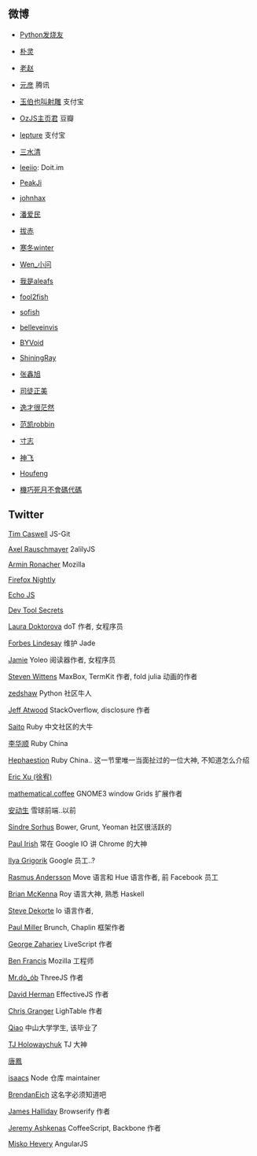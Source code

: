 微博
------

* [Python发烧友](http://weibo.com/81715239)

* [朴灵](http://weibo.com/shyvo)

* [老赵](http://weibo.com/jeffz)

* [元彦](http://weibo.com/caoyuanyan) 腾讯

* [玉伯也叫射雕](http://weibo.com/lifesinger) 支付宝

* [OzJS主页君](http://weibo.com/ozjs) 豆瓣

* [lepture](http://weibo.com/lepture) 支付宝

* [三水清](http://weibo.com/206103888)

* [leeiio](http://weibo.com/leeiio): Doit.im

* [PeakJi](http://weibo.com/peakji)

* [johnhax](http://weibo.com/haxy)

* [潘爱民](http://weibo.com/panaimin)

* [拔赤](http://weibo.com/jayli)

* [寒冬winter](http://weibo.com/wintercn)

* [Wen_小问](http://weibo.com/iwillwen)

* [我是aleafs](http://weibo.com/ialeafs)

* [fool2fish](http://weibo.com/fool2fish)

* [sofish](http://weibo.com/isofish)

* [belleveinvis](http://weibo.com/belleveinvis)

* [BYVoid](http://weibo.com/byvoid)

* [ShiningRay](http://weibo.com/shiningray)

* [张鑫旭](http://weibo.com/zhangxinxu)

* [司徒正美](http://weibo.com/jslouvre)

* [逸才很茫然](http://weibo.com/dotnil)

* [范凯robbin](http://weibo.com/robbinfan)

* [寸志](http://weibo.com/chromeappsstore)

* [神飞](http://weibo.com/mienflying)

* [Houfeng](http://weibo.com/houfeng)

* [機巧死月不會碼代碼](http://weibo.com/xadillax)

Twitter
------


[Tim Caswell](https://twitter.com/creationix) JS-Git

[Axel Rauschmayer](https://twitter.com/rauschma) 2alilyJS

[Armin Ronacher](https://twitter.com/mitsuhiko) Mozilla

[Firefox Nightly](https://twitter.com/FirefoxNightly)

[Echo JS](https://twitter.com/echojs)

[Dev Tool Secrets](https://twitter.com/devtoolsecrets)

[Laura Doktorova](https://twitter.com/olado) doT 作者, 女程序员

[Forbes Lindesay](https://twitter.com/ForbesLindesay) 维护 Jade

[Jamie](https://twitter.com/jamiebikies) Yoleo 阅读器作者, 女程序员

[Steven Wittens](https://twitter.com/unconed) MaxBox, TermKit 作者, fold julia 动画的作者

[zedshaw](https://twitter.com/zedshaw) Python 社区牛人

[Jeff Atwood](https://twitter.com/codinghorror) StackOverflow, disclosure 作者

[Saito](https://twitter.com/SaitoWu) Ruby 中文社区的大牛

[李华顺](https://twitter.com/huacnlee) Ruby China

[Hephaestion](https://twitter.com/night_song) Ruby China.. 这一节里唯一当面扯过的一位大神, 不知道怎么介绍

[Eric Xu (徐宥)](https://twitter.com/mathena)

[mathematical.coffee](https://twitter.com/mathematicoffee) GNOME3 window Grids 扩展作者

[安动生](https://twitter.com/undoZen) 雪球前端..以前

[Sindre Sorhus](https://twitter.com/sindresorhus) Bower, Grunt, Yeoman 社区很活跃的

[Paul Irish](https://twitter.com/paul_irish) 常在 Google IO 讲 Chrome 的大神

[Ilya Grigorik](https://twitter.com/igrigorik) Google 员工..?

[Rasmus Andersson](https://twitter.com/rsms) Move 语言和 Hue 语言作者, 前 Facebook 员工

[Brian McKenna](https://twitter.com/puffnfresh) Roy 语言大神, 熟悉 Haskell

[Steve Dekorte](https://twitter.com/stevedekorte) Io 语言作者,

[Paul Miller](https://twitter.com/paulmillr) Brunch, Chaplin 框架作者

[George Zahariev](https://twitter.com/gkzahariev) LiveScript 作者

[Ben Francis](https://twitter.com/bfrancis) Mozilla 工程师

[Mr.dò_ób](https://twitter.com/mrdoob) ThreeJS 作者

[David Herman](https://twitter.com/littlecalculist) EffectiveJS 作者

[Chris Granger](https://twitter.com/ibdknox) LighTable 作者

[Qiao](https://twitter.com/xqunix) 中山大学学生, 该毕业了

[TJ Holowaychuk](https://twitter.com/tjholowaychuk) TJ 大神

[唐鳳](https://twitter.com/audreyt)

[isaacs](https://twitter.com/izs) Node 仓库 maintainer

[BrendanEich](https://twitter.com/BrendanEich) 这名字必须知道吧

[James Halliday](https://twitter.com/substack) Browserify 作者

[Jeremy Ashkenas](https://twitter.com/jashkenas) CoffeeScript, Backbone 作者

[Misko Hevery](https://twitter.com/mhevery) AngularJS